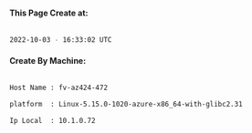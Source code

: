 
   
#### This Page Create at:

```bash

2022-10-03 - 16:33:02 UTC

```

#### Create By Machine:

```bash

Host Name : fv-az424-472

platform  : Linux-5.15.0-1020-azure-x86_64-with-glibc2.31

Ip Local  : 10.1.0.72

```

